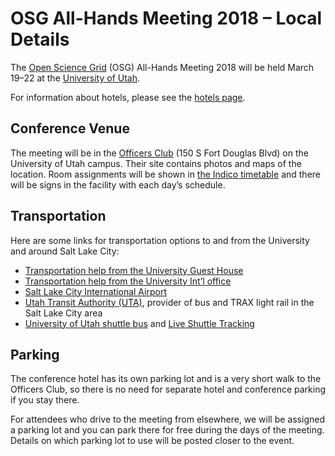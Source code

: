 # OSG All-Hands Meeting 2018 &ndash; Local Details

The [Open Science Grid](https://www.opensciencegrid.org) (OSG) All-Hands Meeting 2018 will be held March 19&ndash;22 at
the [University of Utah](https://www.utah.edu/).

For information about hotels, please see the [hotels page](hotels.md).

## Conference Venue

The meeting will be in the [Officers Club](http://www.universityguesthouse.com/Officers-Club) (150 S Fort Douglas Blvd)
on the University of Utah campus.  Their site contains photos and maps of the location.  Room assignments will be shown
in [the Indico timetable](https://indico.fnal.gov/event/15344/timetable/) and there will be signs in the facility with
each day&rsquo;s schedule.

## Transportation

Here are some links for transportation options to and from the University and around Salt Lake City:

* [Transportation help from the University Guest House](http://www.universityguesthouse.com/Location-Transportation)
* [Transportation help from the University Int&rsquo;l office](http://isss.utah.edu/students/orientation-arrival/transportation.php)
* [Salt Lake City International Airport](https://www.slcairport.com)
* [Utah Transit Authority (UTA)](http://www.rideuta.com/), provider of bus and TRAX light rail in the Salt Lake City area
* [University of Utah shuttle bus](https://commuterservices.utah.edu/mass-transit/shuttles/) and [Live Shuttle Tracking](http://www.uofubus.com/)

## Parking

The conference hotel has its own parking lot and is a very short walk to the Officers Club, so there is no need for
separate hotel and conference parking if you stay there.

For attendees who drive to the meeting from elsewhere, we will be assigned a parking lot and you can park there for free
during the days of the meeting.  Details on which parking lot to use will be posted closer to the event.
